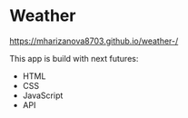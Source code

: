 # Weather 

https://mharizanova8703.github.io/weather-/


This app is build with next futures:
* HTML
* CSS
* JavaScript 
* API
